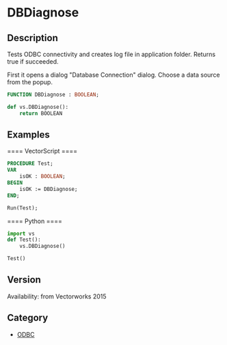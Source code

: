 # DBDiagnose

## Description
Tests ODBC connectivity and creates log file in application folder. Returns true if succeeded.

First it opens a dialog "Database Connection" dialog. Choose a data source from the popup.

```pascal
FUNCTION DBDiagnose : BOOLEAN;
```

```python
def vs.DBDiagnose():
    return BOOLEAN
```

## Examples
==== VectorScript ====
```pascal
PROCEDURE Test;
VAR
	isOK : BOOLEAN;
BEGIN
	isOK := DBDiagnose;
END;

Run(Test);
```
==== Python ====
```python
import vs
def Test():
	vs.DBDiagnose()

Test()
```

## Version
Availability: from Vectorworks 2015

## Category
* [ODBC](../Categories/ODBC.md)
